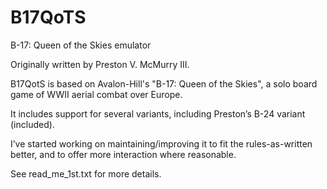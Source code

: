 B17QoTS
=======

B-17: Queen of the Skies emulator


Originally written by Preston V. McMurry III.

B17QotS is based on Avalon-Hill's "B-17: Queen of the Skies", a solo board game of WWII aerial combat over Europe.

It includes support for several variants, including Preston’s B-24 variant (included).

I’ve started working on maintaining/improving it to fit the rules-as-written better, and to offer more interaction where reasonable.

See read_me_1st.txt for more details.
